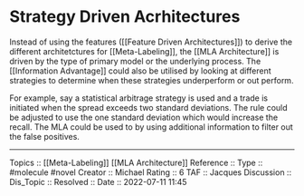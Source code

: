# Strategy Driven Acrhitectures

Instead of using the features ([[Feature Driven Architectures]]) to derive the different architetctures for [[Meta-Labeling]], the [[MLA Architecture]] is driven by the type of primary model or the underlying process. The [[Information Advantage]] could also be utilised by looking at different strategies to determine when these strategies underperform or out perform.

For example, say a statistical arbitrage strategy is used and a trade is initiated when the spread exceeds two standard deviations. The rule could be adjusted to use the one standard deviation which would increase the recall. The MLA could be used to by using additional information to filter out the false positives.


---
Topics :: [[Meta-Labeling]] [[MLA Architecture]]
Reference ::
Type :: #molecule #novel 
Creator :: Michael
Rating :: 6
TAF :: Jacques
Discussion ::
Dis_Topic :: 
Resolved ::
Date :: 2022-07-11 11:45

